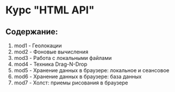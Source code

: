 # Курс "HTML API"

## Содержание:
1. mod1 - Геолокации
1. mod2 - Фоновые вычисления
1. mod3 - Работа с локальными файлами
1. mod4 - Техника Drag-N-Drop
1. mod5 - Хранение данных в браузере: локальное и сеансовое
1. mod6 - Хранение данных в браузере: база данных
1. mod7 - Холст: приемы рисования в браузере